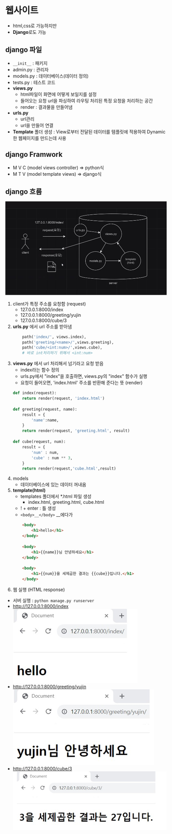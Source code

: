 # 웹사이트
- html,css로 가능하지만
- **Django**로도 가능

## django 파일
- `__init__` : 패키지
- admin.py : 관리자
- models.py : 데이터베이스(데이터 정의)
- tests.py : 테스트 코드
- **views.py**
    - html파일이 화면에 어떻게 보일지를 설정
    - 들어오는 요청 url을 파싱하여 라우팅 처리된 특정 요청을 처리하는 공간
    - render : 결과물을 만들어냄
- **urls.py**
    - url관리
    - url을 만들어 연결
- **Template** 폴더 생성 : View로부터 전달된 데이터를 템플릿에 적용하여 Dynamic 한 웹페이지를 만드는데 사용

## django Framwork
- M V C (model views controller) => python식
- M T V (model template views) => django식

## django 흐름
![flow](./assets/230821.jpg)
1. client가 특정 주소를 요청함 (request)
    - 127.0.0.1:8000/index
    - 127.0.0.1:8000/greeting/yujin
    - 127.0.0.1:8000/cube/3
2. **urls.py** 에서 url 주소를 받아냄
    ```python
        path('index/', views.index),
        path('greeting/<name>/',views.greeting),
        path('cube/<int:num>/',views.cube),
        # 바로 int처리하기 위해서 <int:num>
    ```
3. **views.py** 에서 url 처리해서 넘기라고 요청 받음
    - index라는 함수 정의
    - urls.py에서 "index"을 호출하면, views.py의 "index" 함수가 실행
    - 요청이 들어오면, 'index.html' 주소를 반환해 준다는 뜻 (render)
    ```python
    def index(request):
        return render(request, 'index.html')

    def greeting(request, name):
        result = {
            'name':name,
        }
        return render(request, 'greeting.html', result)

    def cube(request, num):
        result = {
            'num' : num,
            'cube' : num ** 3,
        }
        return render(request,'cube.html',result)
    ```   
4. models
    - 데이터베이스에 있는 데이터 꺼내옴
5. **template(html)**
    - templates 폴더에서 *.html 파일 생성
        - index.html, greeting.html, cube.html
    - ! + enter : 틀 생성
    - `<body>__</body>` __에다가
    ```html
        <body>
            <h1>hello</h1>
        </body>

        <body>
            <h1>{{name}}님 안녕하세요</h1>
        </body>

        <body>
            <h1>{{num}}을 세제곱한 결과는 {{cube}}입니다.</h1>
        </body>
    ```
6. 웹 실행 (HTML response)
- 서버 실행 : `python manage.py runserver`
- http://127.0.0.1:8000/index   
![index](./assets/230821_index.jpg)
- http://127.0.0.1:8000/greeting/yujin   
![greeting](./assets/230821_greeting.jpg)
- http://127.0.0.1:8000/cube/3   
![cube](./assets/230821_cube.jpg)
        